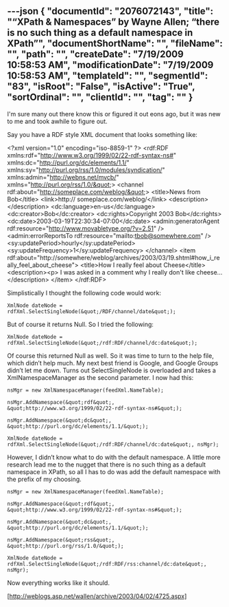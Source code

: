 ---json
{
  "documentId": "2076072143",
  "title": "“XPath & Namespaces” by Wayne Allen; “there is no such thing as a default namespace in XPath”",
  "documentShortName": "",
  "fileName": "",
  "path": "",
  "createDate": "7/19/2009 10:58:53 AM",
  "modificationDate": "7/19/2009 10:58:53 AM",
  "templateId": "",
  "segmentId": "83",
  "isRoot": "False",
  "isActive": "True",
  "sortOrdinal": "",
  "clientId": "",
  "tag": ""
}
---

I'm sure many out there know this or figured it out eons ago, but it was new to me and took awhile to figure out.

Say you have a RDF style XML document that looks something like:

&lt;?xml version=&quot;1.0&quot; encoding=&quot;iso-8859-1&quot; ?&gt;
&lt;rdf:RDF xmlns:rdf=&quot;http://www.w3.org/1999/02/22-rdf-syntax-ns#&quot; xmlns:dc=&quot;http://purl.org/dc/elements/1.1/&quot; xmlns:sy=&quot;http://purl.org/rss/1.0/modules/syndication/&quot; xmlns:admin=&quot;http://webns.net/mvcb/&quot; xmlns=&quot;http://purl.org/rss/1.0/&quot;&gt;
&lt;channel rdf:about=&quot;http://someplace.com/weblog/&quot;&gt;
&lt;title&gt;News from Bob&lt;/title&gt;
&lt;link&gt;http:// someplace.com/weblog/&lt;/link&gt;
&lt;description&gt;&lt;/description&gt;
&lt;dc:language&gt;en-us&lt;/dc:language&gt;
&lt;dc:creator&gt;Bob&lt;/dc:creator&gt;
&lt;dc:rights&gt;Copyright 2003 Bob&lt;/dc:rights&gt;
&lt;dc:date&gt;2003-03-19T22:30:34-07:00&lt;/dc:date&gt;
&lt;admin:generatorAgent rdf:resource=&quot;http://www.movabletype.org/?v=2.51&quot; /&gt;
&lt;admin:errorReportsTo rdf:resource=&quot;mailto:tbob@somewhere.com&quot; /&gt;
&lt;sy:updatePeriod&gt;hourly&lt;/sy:updatePeriod&gt;
&lt;sy:updateFrequency&gt;1&lt;/sy:updateFrequency&gt;
&lt;/channel&gt;
&lt;item rdf:about=&quot;http://somewhere/weblog/archives/2003/03/19.shtml#how_i_really_feel_about_cheese&quot;&gt;
&lt;title&gt;How I really feel about Cheese&lt;/title&gt;
&lt;description&gt;&lt;p&gt;
I was asked in a comment why I really don't like cheese...&lt;/description&gt;
&lt;/item&gt;
&lt;/rdf:RDF&gt;

Simplistically I thought the following code would work:

    XmlNode dateNode = rdfXml.SelectSingleNode(&quot;/RDF/channel/date&quot;);

But of course it returns Null. So I tried the following:

    XmlNode dateNode = rdfXml.SelectSingleNode(&quot;/rdf:RDF/channel/dc:date&quot;);

Of course this returned Null as well. So it was time to turn to the help file, which didn’t help much. My next best friend is Google, and Google Groups didn’t let me down. Turns out SelectSingleNode is overloaded and takes a XmlNamespaceManager as the second parameter. I now had this:

    nsMgr = new XmlNamespaceManager(feedXml.NameTable);

    nsMgr.AddNamespace(&quot;rdf&quot;, &quot;http://www.w3.org/1999/02/22-rdf-syntax-ns#&quot;);

    nsMgr.AddNamespace(&quot;dc&quot;, &quot;http://purl.org/dc/elements/1.1/&quot;);

    XmlNode dateNode = rdfXml.SelectSingleNode(&quot;/rdf:RDF/channel/dc:date&quot;, nsMgr);

However, I didn’t know what to do with the default namespace. A little more research lead me to the nugget that there is no such thing as a default namespace in XPath, so all I has to do was add the default namespace with the prefix of my choosing.

    nsMgr = new XmlNamespaceManager(feedXml.NameTable);

    nsMgr.AddNamespace(&quot;rdf&quot;, &quot;http://www.w3.org/1999/02/22-rdf-syntax-ns#&quot;);

    nsMgr.AddNamespace(&quot;dc&quot;, &quot;http://purl.org/dc/elements/1.1/&quot;);

    nsMgr.AddNamespace(&quot;rss&quot;, &quot;http://purl.org/rss/1.0/&quot;);

    XmlNode dateNode = rdfXml.SelectSingleNode(&quot;/rdf:RDF/rss:channel/dc:date&quot;, nsMgr);

Now everything works like it should.

[http://weblogs.asp.net/wallen/archive/2003/04/02/4725.aspx]

